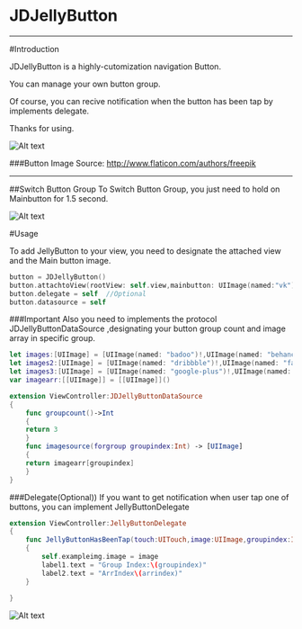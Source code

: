 # JDJellyButton

***
#Introduction

JDJellyButton is a highly-cutomization navigation Button.

You can manage your own button group. 

Of course, you can recive notification when the button has been tap by implements delegate.

Thanks for using.

![Alt text](/../master/Readme_img/JDJellyButtonDemo.gif?raw=true "")

###Button Image Source: http://www.flaticon.com/authors/freepik

***
##Switch Button Group
To Switch Button Group, you just need to hold on Mainbutton for 1.5 second.

![Alt text](/../master/Readme_img/change_group.gif?raw=true "")

#Usage

To add JellyButton to your view, you need to designate the attached view and the Main button image.

```Swift
button = JDJellyButton()
button.attachtoView(rootView: self.view,mainbutton: UIImage(named:"vk")!)
button.delegate = self  //Optional
button.datasource = self
```

###Important 
Also you need to implements the protocol JDJellyButtonDataSource ,designating your button group count and image array in specific group.

```Swift
let images:[UIImage] = [UIImage(named: "badoo")!,UIImage(named: "behance")!,UIImage(named: "deviantart")!]
let images2:[UIImage] = [UIImage(named: "dribbble")!,UIImage(named: "facebook")!,UIImage(named: "flickr")!]
let images3:[UIImage] = [UIImage(named: "google-plus")!,UIImage(named: "instagram")!,UIImage(named:"lastfm")!,UIImage(named: "linkedin")!]
var imagearr:[[UIImage]] = [[UIImage]]()

extension ViewController:JDJellyButtonDataSource
{
    func groupcount()->Int
    {
    return 3
    }
    func imagesource(forgroup groupindex:Int) -> [UIImage]
    {
    return imagearr[groupindex]
    }
}
```

###Delegate(Optional))
If you want to get notification when user tap one of buttons, you can implement JellyButtonDelegate 
```Swift
extension ViewController:JellyButtonDelegate
{
    func JellyButtonHasBeenTap(touch:UITouch,image:UIImage,groupindex:Int,arrindex:Int)
    {
        self.exampleimg.image = image
        label1.text = "Group Index:\(groupindex)"
        label2.text = "ArrIndex\(arrindex)"
    }
    
}
```
![Alt text](/../master/Readme_img/jellybutton_delegate.gif?raw=true "")

